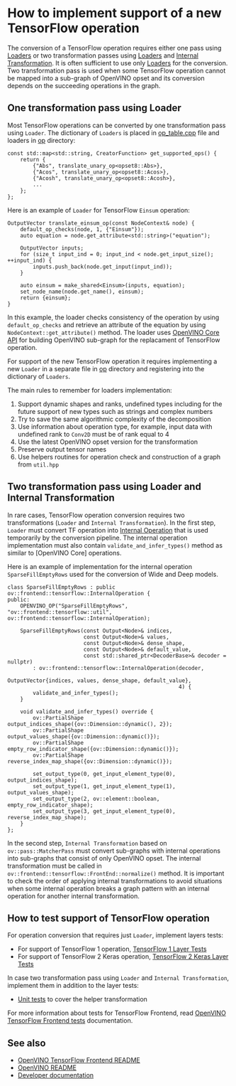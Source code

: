 # How to implement support of a new TensorFlow operation

The conversion of a TensorFlow operation requires either one pass using [Loaders](./src/op) or two transformation passes
using [Loaders](./src/op) and [Internal Transformation](./src/helper_transforms). It is often sufficient to use only [Loaders](./src/op) for the conversion.
Two transformation pass is used when some TensorFlow operation cannot be mapped into a sub-graph of OpenVINO opset
and its conversion depends on the succeeding operations in the graph.

## One transformation pass using Loader

Most TensorFlow operations can be converted by one transformation pass using `Loader`.
The dictionary of `Loaders` is placed in [op_table.cpp](../src/op_table.cpp) file and loaders in [op](../src/op) directory:

```
const std::map<std::string, CreatorFunction> get_supported_ops() {
    return {
        {"Abs", translate_unary_op<opset8::Abs>},
        {"Acos", translate_unary_op<opset8::Acos>},
        {"Acosh", translate_unary_op<opset8::Acosh>},
        ...
    };
};
```

Here is an example of `Loader` for TensorFlow `Einsum` operation:

```
OutputVector translate_einsum_op(const NodeContext& node) {
    default_op_checks(node, 1, {"Einsum"});
    auto equation = node.get_attribute<std::string>("equation");

    OutputVector inputs;
    for (size_t input_ind = 0; input_ind < node.get_input_size(); ++input_ind) {
        inputs.push_back(node.get_input(input_ind));
    }

    auto einsum = make_shared<Einsum>(inputs, equation);
    set_node_name(node.get_name(), einsum);
    return {einsum};
}
```

In this example, the loader checks consistency of the operation by using `default_op_checks` and retrieve an attribute of the equation by using `NodeContext::get_attribute()` method.
The loader uses [OpenVINO Core API](../../../core/README.md) for building OpenVINO sub-graph for the replacament of TensorFlow operation.

For support of the new TensorFlow operation it requires implementing a new `Loader` in a separate file in [op](../src/op) directory and registering into the dictionary of `Loaders`.

The main rules to remember for loaders implementation:
1. Support dynamic shapes and ranks, undefined types including for the future support of new types such as strings and complex numbers
2. Try to save the same algorithmic complexity of the decomposition
3. Use information about operation type, for example, input data with undefined rank to `Conv2D` must be of rank equal to 4
4. Use the latest OpenVINO opset version for the transformation
5. Preserve output tensor names
6. Use helpers routines for operation check and construction of a graph from `util.hpp`

## Two transformation pass using Loader and Internal Transformation

In rare cases, TensorFlow operation conversion requires two transformations (`Loader` and `Internal Transformation`).
In the first step, `Loader` must convert TF operation into [Internal Operation](../src/helper_ops) that is used temporarily by the conversion pipeline.
The internal operation implementation must also contain `validate_and_infer_types()` method as similar to [OpenVINO Core] operations.

Here is an example of implementation for the internal operation `SparseFillEmptyRows` used for the conversion of Wide and Deep models.

```
class SparseFillEmptyRows : public ov::frontend::tensorflow::InternalOperation {
public:
    OPENVINO_OP("SparseFillEmptyRows", "ov::frontend::tensorflow::util", ov::frontend::tensorflow::InternalOperation);

    SparseFillEmptyRows(const Output<Node>& indices,
                        const Output<Node>& values,
                        const Output<Node>& dense_shape,
                        const Output<Node>& default_value,
                        const std::shared_ptr<DecoderBase>& decoder = nullptr)
        : ov::frontend::tensorflow::InternalOperation(decoder,
                                                      OutputVector{indices, values, dense_shape, default_value},
                                                      4) {
        validate_and_infer_types();
    }

    void validate_and_infer_types() override {
        ov::PartialShape output_indices_shape({ov::Dimension::dynamic(), 2});
        ov::PartialShape output_values_shape({ov::Dimension::dynamic()});
        ov::PartialShape empty_row_indicator_shape({ov::Dimension::dynamic()});
        ov::PartialShape reverse_index_map_shape({ov::Dimension::dynamic()});

        set_output_type(0, get_input_element_type(0), output_indices_shape);
        set_output_type(1, get_input_element_type(1), output_values_shape);
        set_output_type(2, ov::element::boolean, empty_row_indicator_shape);
        set_output_type(3, get_input_element_type(0), reverse_index_map_shape);
    }
};
```

In the second step, `Internal Transformation` based on `ov::pass::MatcherPass` must convert sub-graphs with internal operations into sub-graphs that consist of only OpenVINO opset.
The internal transformation must be called in `ov::frontend::tensorflow::FrontEnd::normalize()` method.
It is important to check the order of applying internal transformations to avoid situations when some internal operation
breaks a graph pattern with an internal operation for another internal transformation.

## How to test support of TensorFlow operation

For operation conversion that requires just `Loader`, implement layers tests:
* For support of TensorFlow 1 operation, [TensorFlow 1 Layer Tests](../../../../tests/tensorflow_tests)
* For support of TensorFlow 2 Keras operation, [TensorFlow 2 Keras Layer Tests](../../../../tests/tensorflow2_keras_tests)

In case two transformation pass using `Loader` and `Internal Transformation`, implement them in addition to the layer tests:
* [Unit tests](../tests) to cover the helper transformation

For more information about tests for TensorFlow Frontend, read [OpenVINO TensorFlow Frontend tests](./docs/tests.md) documentation.

## See also

 * [OpenVINO TensorFlow Frontend README](../README.md)
 * [OpenVINO README](../../../../README.md)
 * [Developer documentation](../../../../docs/dev/index.md)
